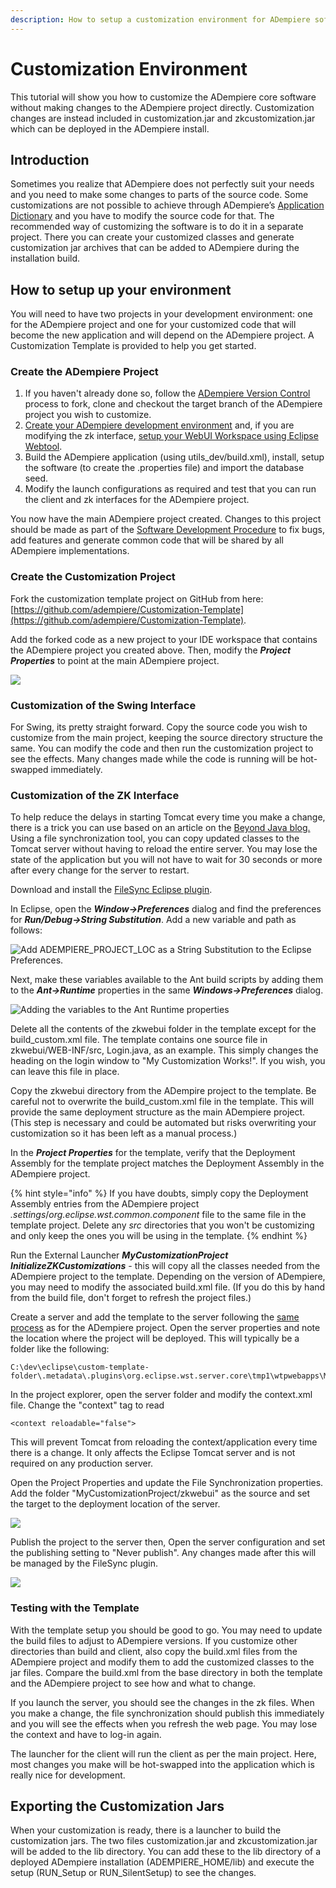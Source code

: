 ```yaml
---
description: How to setup a customization environment for ADempiere software
---
```


# Customization Environment

This tutorial will show you how to customize the ADempiere core software without making changes to the ADempiere project directly. Customization changes are instead included in customization.jar and zkcustomization.jar which can be deployed in the ADempiere install.

## Introduction

Sometimes you realize that ADempiere does not perfectly suit your needs and you need to make some changes to parts of the source code. Some customizations are not possible to achieve through ADempiere’s [Application Dictionary](http://wiki.adempiere.net/Application_Dictionary) and you have to modify the source code for that. The recommended way of customizing the software is to do it in a separate project. There you can create your customized classes and generate customization jar archives that can be added to ADempiere during the installation build.

## How to setup up your environment

You will need to have two projects in your development environment: one for the ADempiere project and one for your customized code that will become the new application and will depend on the ADempiere project. A Customization Template is provided to help you get started.

### Create the ADempiere Project

1. If you haven't already done so, follow the [ADempiere Version Control](../adempiere-version-control.md) process to fork, clone and checkout the target branch of the ADempiere project you wish to customize.
2. [Create your ADempiere development environment](./) and, if you are modifying the zk interface, [setup your WebUI Workspace using Eclipse Webtool](creating-webui-workspace-using-eclipse-webtool.md).
3. Build the ADempiere application \(using utils\_dev/build.xml\), install, setup the software \(to create the .properties file\) and import the database seed.
4. Modify the launch configurations as required and test that you can run the client and zk interfaces for the ADempiere project.

You now have the main ADempiere project created. Changes to this project should be made as part of the [Software Development Procedure](../software-development-procedure.md) to fix bugs, add features and generate common code that will be shared by all ADempiere implementations.

### Create the Customization Project

Fork the customization template project on GitHub from here: [https://github.com/adempiere/Customization-Template](https://github.com/adempiere/Customization-Template).

Add the forked code as a new project to your IDE workspace that contains the ADempiere project you created above. Then, modify the _**Project Properties**_ to point at the main ADempiere project.

![](../../.gitbook/assets/customizationbuildpathprojects.png)

### Customization of the Swing Interface

For Swing, its pretty straight forward. Copy the source code you wish to customize from the main project, keeping the source directory structure the same. You can modify the code and then run the customization project to see the effects. Many changes made while the code is running will be hot-swapped immediately.

### Customization of the ZK Interface

To help reduce the delays in starting Tomcat every time you make a change, there is a trick you can use based on an article on the [Beyond Java blog.](https://www.beyondjava.net/eliminate-cumbersome-tomcat-deployment-waits) Using a file synchronization tool, you can copy updated classes to the Tomcat server without having to reload the entire server. You may lose the state of the application but you will not have to wait for 30 seconds or more after every change for the server to restart.

Download and install the [FileSync Eclipse plugin](https://marketplace.eclipse.org/content/filesync).

In Eclipse, open the _**Window-&gt;Preferences**_ dialog and find the preferences for _**Run/Debug-&gt;String Substitution**_. Add a new variable and path as follows:

![Add ADEMPIERE\_PROJECT\_LOC as a String Substitution to the Eclipse Preferences.](../../.gitbook/assets/preferencescustomizationsettingsstrings.png)

Next, make these variables available to the Ant build scripts by adding them to the _**Ant-&gt;Runtime**_ properties in the same _**Windows-&gt;Preferences**_ dialog.

![Adding the variables to the Ant Runtime properties](../../.gitbook/assets/preferencesantruntimeproperties.png)

Delete all the contents of the zkwebui folder in the template except for the build\_custom.xml file. The template contains one source file in zkwebui/WEB-INF/src, Login.java, as an example. This simply changes the heading on the login window to "My Customization Works!". If you wish, you can leave this file in place.

Copy the zkwebui directory from the ADempire project to the template. Be careful not to overwrite the build\_custom.xml file in the template. This will provide the same deployment structure as the main ADempiere project. \(This step is necessary and could be automated but risks overwriting your customization so it has been left as a manual process.\)

In the _**Project Properties**_ for the template, verify that the Deployment Assembly for the template project matches the Deployment Assembly in the ADempiere project.

{% hint style="info" %}
If you have doubts, simply copy the Deployment Assembly entries from the ADempiere project _.settings_/_org.eclipse.wst.common.component_ file to the same file in the template project. Delete any _src_ directories that you won't be customizing and only keep the ones you will be using in the template.
{% endhint %}

Run the External Launcher _**MyCustomizationProject InitializeZKCustomizations**_ - this will copy all the classes needed from the ADempiere project to the template. Depending on the version of ADempiere, you may need to modify the associated build.xml file. \(If you do this by hand from the build file, don't forget to refresh the project files.\)

Create a server and add the template to the server following the [same process](creating-webui-workspace-using-eclipse-webtool.md#setup-the-webtool) as for the ADempiere project. Open the server properties and note the location where the project will be deployed. This will typically be a folder like the following:

```text
C:\dev\eclipse\custom-template-folder\.metadata\.plugins\org.eclipse.wst.server.core\tmp1\wtpwebapps\MyCustomizationProject
```

In the project explorer, open the server folder and modify the context.xml file. Change the "context" tag to read

```text
<context reloadable="false">
```

This will prevent Tomcat from reloading the context/application every time there is a change. It only affects the Eclipse Tomcat server and is not required on any production server.

Open the Project Properties and update the File Synchronization properties. Add the folder "MyCustomizationProject/zkwebui" as the source and set the target to the deployment location of the server.

![](../../.gitbook/assets/preferencescustomizationsettingssync.png)

Publish the project to the server then, Open the server configuration and set the publishing setting to "Never publish". Any changes made after this will be managed by the FileSync plugin.

![](../../.gitbook/assets/serverneverpublish.png)

### Testing with the Template

With the template setup you should be good to go. You may need to update the build files to adjust to ADempiere versions. If you customize other directories than build and client, also copy the build.xml files from the ADempiere project and modify them to add the customized classes to the jar files. Compare the build.xml from the base directory in both the template and the ADempiere project to see how and what to change.

If you launch the server, you should see the changes in the zk files. When you make a change, the file synchronization should publish this immediately and you will see the effects when you refresh the web page. You may lose the context and have to log-in again.

The launcher for the client will run the client as per the main project. Here, most changes you make will be hot-swapped into the application which is really nice for development.

## Exporting the Customization Jars

When your customization is ready, there is a launcher to build the customization jars. The two files customization.jar and zkcustomization.jar will be added to the lib directory. You can add these to the lib directory of a deployed ADempiere installation \(ADEMPIERE\_HOME/lib\) and execute the setup \(RUN\_Setup or RUN\_SilentSetup\) to see the changes.

